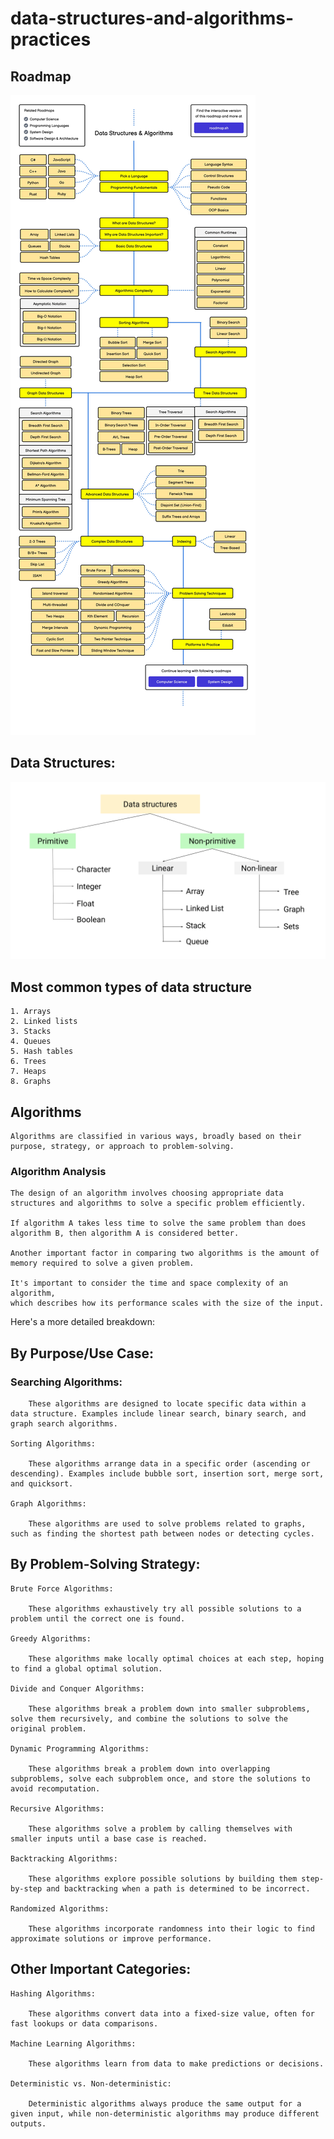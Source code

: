 # data-structures-and-algorithms-practices

## Roadmap

![alt text](datastructures-and-algorithms.jpg)

## Data Structures:


![alt text](image.png)

## Most common types of data structure

    1. Arrays
    2. Linked lists
    3. Stacks
    4. Queues
    5. Hash tables
    6. Trees
    7. Heaps
    8. Graphs



## Algorithms

    Algorithms are classified in various ways, broadly based on their purpose, strategy, or approach to problem-solving. 

### Algorithm Analysis

    The design of an algorithm involves choosing appropriate data structures and algorithms to solve a specific problem efficiently.

    If algorithm A takes less time to solve the same problem than does algorithm B, then algorithm A is considered better.

    Another important factor in comparing two algorithms is the amount of memory required to solve a given problem. 

    It's important to consider the time and space complexity of an algorithm, 
    which describes how its performance scales with the size of the input. 
   

Here's a more detailed breakdown:

## By Purpose/Use Case:

### Searching Algorithms:

        These algorithms are designed to locate specific data within a data structure. Examples include linear search, binary search, and graph search algorithms.

    Sorting Algorithms:

        These algorithms arrange data in a specific order (ascending or descending). Examples include bubble sort, insertion sort, merge sort, and quicksort. 

    Graph Algorithms:

        These algorithms are used to solve problems related to graphs, such as finding the shortest path between nodes or detecting cycles. 

## By Problem-Solving Strategy:

    Brute Force Algorithms:

        These algorithms exhaustively try all possible solutions to a problem until the correct one is found. 

    Greedy Algorithms:

        These algorithms make locally optimal choices at each step, hoping to find a global optimal solution. 

    Divide and Conquer Algorithms:

        These algorithms break a problem down into smaller subproblems, solve them recursively, and combine the solutions to solve the original problem. 

    Dynamic Programming Algorithms:

        These algorithms break a problem down into overlapping subproblems, solve each subproblem once, and store the solutions to avoid recomputation. 

    Recursive Algorithms:

        These algorithms solve a problem by calling themselves with smaller inputs until a base case is reached.

    Backtracking Algorithms:

        These algorithms explore possible solutions by building them step-by-step and backtracking when a path is determined to be incorrect. 

    Randomized Algorithms:

        These algorithms incorporate randomness into their logic to find approximate solutions or improve performance. 


## Other Important Categories:

    Hashing Algorithms: 

        These algorithms convert data into a fixed-size value, often for fast lookups or data comparisons. 

    Machine Learning Algorithms: 
    
        These algorithms learn from data to make predictions or decisions. 

    Deterministic vs. Non-deterministic: 

        Deterministic algorithms always produce the same output for a given input, while non-deterministic algorithms may produce different outputs.